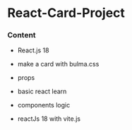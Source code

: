 # React-Card-Project

### Content
* React.js 18
* make a card with bulma.css
* props
* basic react learn
* components logic


* reactJs 18 with vite.js
